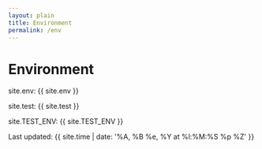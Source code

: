 ```yaml
---
layout: plain
title: Environment
permalink: /env
---
```


# Environment

site.env: {{ site.env }}

site.test: {{ site.test }}

site.TEST_ENV: {{ site.TEST_ENV }}

<p>Last updated: {{ site.time | date: '%A, %B %e, %Y at %l:%M:%S %p %Z' }}</p>
